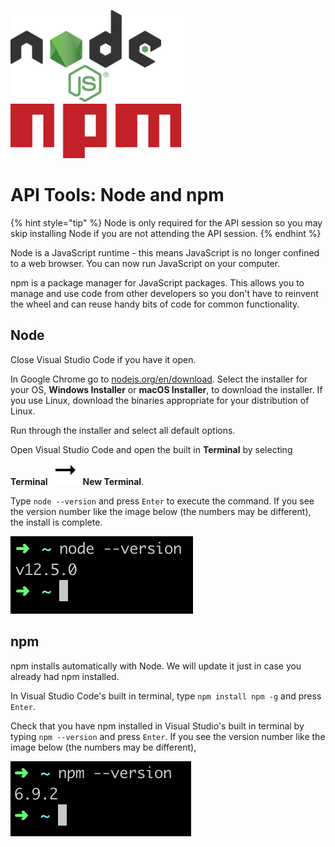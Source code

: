 ![](images/nodejs.png) ![](images/npm.png)
# API Tools: Node and npm

{% hint style="tip" %}
Node is only required for the API session so you may skip installing Node if you are not attending the API session.
{% endhint %}

Node is a JavaScript runtime - this means JavaScript is no longer confined to a web browser.  You can now run JavaScript on your computer.

npm is a package manager for JavaScript packages.  This allows you to manage and use code from other developers so you don't have to reinvent the wheel and can reuse handy bits of code for common functionality.

## Node
Close Visual Studio Code if you have it open.

In Google Chrome go to [nodejs.org/en/download](https://nodejs.org/en/download). Select the installer for your OS, **Windows Installer** or **macOS Installer**, to download the installer. If you use Linux, download the binaries appropriate for your distribution of Linux.

Run through the installer and select all default options.

Open Visual Studio Code and open the built in **Terminal** by selecting **Terminal** ![](../assets/arrow-right.svg) **New Terminal**. 

Type `node --version` and press `Enter` to execute the command. If you see the version number like the image below (the numbers may be different), the install is complete. 

![](./images/node-version.png)

## npm

npm installs automatically with Node. We will update it just in case you already had npm installed.

In Visual Studio Code's built in terminal, type `npm install npm -g` and press `Enter`.

Check that you have npm installed in Visual Studio's built in terminal by typing `npm --version` and press `Enter`. If you see the version number like the image below (the numbers may be different), 

![](./images/npm-version.png)
